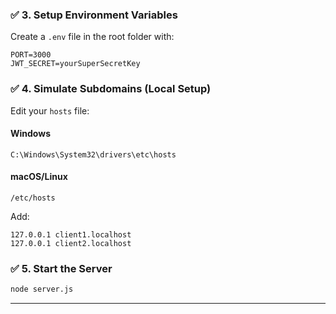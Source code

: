 ### ✅ 3. Setup Environment Variables

Create a `.env` file in the root folder with:

```
PORT=3000
JWT_SECRET=yourSuperSecretKey
```

### ✅ 4. Simulate Subdomains (Local Setup)

Edit your `hosts` file:

#### Windows
```
C:\Windows\System32\drivers\etc\hosts
```

#### macOS/Linux
```
/etc/hosts
```

Add:

```
127.0.0.1 client1.localhost
127.0.0.1 client2.localhost
```

### ✅ 5. Start the Server

```bash
node server.js
```

---


